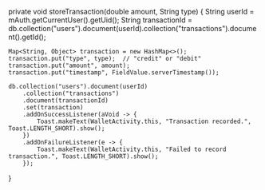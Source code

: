 private void storeTransaction(double amount, String type) {
    String userId = mAuth.getCurrentUser().getUid();
    String transactionId = db.collection("users").document(userId).collection("transactions").document().getId();
    
    Map<String, Object> transaction = new HashMap<>();
    transaction.put("type", type);  // "credit" or "debit"
    transaction.put("amount", amount);
    transaction.put("timestamp", FieldValue.serverTimestamp());

    db.collection("users").document(userId)
        .collection("transactions")
        .document(transactionId)
        .set(transaction)
        .addOnSuccessListener(aVoid -> {
            Toast.makeText(WalletActivity.this, "Transaction recorded.", Toast.LENGTH_SHORT).show();
        })
        .addOnFailureListener(e -> {
            Toast.makeText(WalletActivity.this, "Failed to record transaction.", Toast.LENGTH_SHORT).show();
        });
}